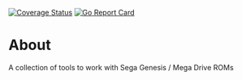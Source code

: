 [![Coverage Status](https://coveralls.io/repos/github/hansbonini/go-segamd/badge.svg)](https://coveralls.io/github/hansbonini/go-segamd) [![Go Report Card](https://goreportcard.com/badge/github.com/hansbonini/go-segamd)](https://goreportcard.com/report/github.com/hansbonini/go-segamd)
# About
A collection of tools to work with Sega Genesis / Mega Drive ROMs
